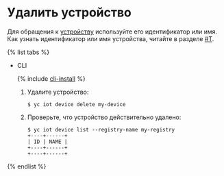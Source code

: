 # Удалить устройство

Для обращения к [устройству](../../concepts/index.md#device) используйте его идентификатор или имя. Как узнать идентификатор или имя устройства, читайте в разделе [#T](device-list.md).

{% list tabs %}

- CLI
  
  {% include [cli-install](../../../_includes/cli-install.md) %}
  
  1. Удалите устройство:
  
      ```
      $ yc iot device delete my-device
      ```
  
  1. Проверьте, что устройство действительно удалено:
  
      ```
      $ yc iot device list --registry-name my-registry
      +----+------+
      | ID | NAME |
      +----+------+
      +----+------+
      ```
{% endlist %}

